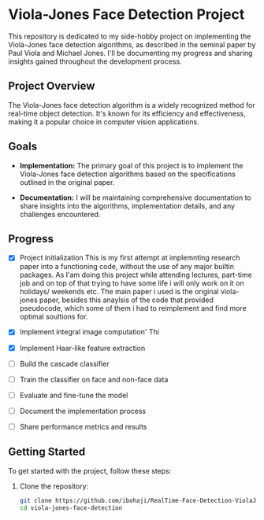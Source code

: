 # Viola-Jones Face Detection Project

This repository is dedicated to my side-hobby project on implementing the Viola-Jones face detection algorithms, as described in the seminal paper by Paul Viola and Michael Jones. I'll be documenting my progress and sharing insights gained throughout the development process.

## Project Overview

The Viola-Jones face detection algorithm is a widely recognized method for real-time object detection. It's known for its efficiency and effectiveness, making it a popular choice in computer vision applications.

## Goals

- **Implementation:** The primary goal of this project is to implement the Viola-Jones face detection algorithms based on the specifications outlined in the original paper.

- **Documentation:** I will be maintaining comprehensive documentation to share insights into the algorithms, implementation details, and any challenges encountered.

## Progress

- [x] Project initialization
This is my first attempt at implemnting research paper into a functioning code, without the use of any major builtin packages.
As I'am doing this project while attending lectures, part-time job and on top of that trying to have some life i will only work on it on    
holidays/ weekends etc.
The main paper i used is the original viola-jones paper, besides this anaylsis of the code that provided pseudocode, which some of them i had       to reimplement and find more optimal soultions for.  
      
- [x] Implement integral image computation'
      Thi
- [x] Implement Haar-like feature extraction
- [ ] Build the cascade classifier
- [ ] Train the classifier on face and non-face data
- [ ] Evaluate and fine-tune the model
- [ ] Document the implementation process
- [ ] Share performance metrics and results

## Getting Started

To get started with the project, follow these steps:

1. Clone the repository:
   ```bash
   git clone https://github.com/ibohaji/RealTime-Face-Detection-ViolaJones.git
   cd viola-jones-face-detection
